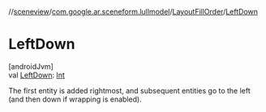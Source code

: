 //[sceneview](../../../index.md)/[com.google.ar.sceneform.lullmodel](../index.md)/[LayoutFillOrder](index.md)/[LeftDown](-left-down.md)

# LeftDown

[androidJvm]\
val [LeftDown](-left-down.md): [Int](https://kotlinlang.org/api/latest/jvm/stdlib/kotlin/-int/index.html)

The first entity is added rightmost, and subsequent entities go to the left (and then down if wrapping is enabled).
